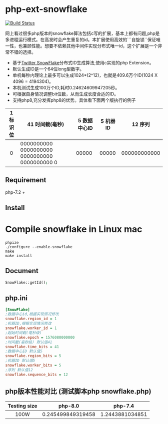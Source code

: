 # php-ext-snowflake

[![Build Status](https://travis-ci.org/wxxiong6/php-ext-snowflake.svg?branch=master)](https://travis-ci.org/wxxiong6/php-ext-snowflake)

网上看过很多php版本的snowflake算法包括c写的扩展，基本上都有问题,php是多进程运行模式。在高发时会产生重复的id。本扩展使用高效的```自旋锁``保证唯一性，也兼顾性能。想要不依赖其他中间件实现分布式唯一id，这个扩展是一个非常不错的选择。


- 基于[Twitter SnowFlake](https://github.com/twitter-archive/snowflake "Twitter SnowFlake")分布式ID生成算法,使用c实现的php Extension。
- 默认生成ID是一个64位long型数字。
- 单机每秒内理论上最多可以生成1024*(2^12)，也就是409.6万个ID(1024 X 4096 = 4194304)。
- 本机测试生成100万个ID,耗时0.24624609947205秒。
- 可根据自身情况调整bit位数，从而生成长度合适的ID。
- 支持php8,充分发挥php8的优势。具体看下面两个版执行的例子

|1 标识位|41 时间截(毫秒)|5 数据中心ID |5 机器ID |12 序列 |
|:-:|-|-|-|-|
|0|0000000000 0000000000 0000000000 0000000000 0| 00000| 00000 | 000000000000 |


## Requirement
php-7.2 +

## Install
# Compile snowflake in Linux mac

```shell
phpize
./configure --enable-snowflake
make
make install
```

## Document
```php
SnowFlake::getId();
```

## php.ini 

```ini
[SnowFlake]
;数据中心id,根据实现情况修改
snowflake.region_id = 1
;机器ID,根据实现情况修改
snowflake.worker_id = 1
;起始时间截(毫秒级)
snowflake.epoch = 1576080000000
;时间截(毫秒级) 默认值41
snowflake.time_bits = 41
;数据中心ID 默认值5
snowflake.region_bits = 5
;机器ID 默认值5
snowflake.worker_bits = 5
;序列 默认值12
snowflake.sequence_bits = 12
```
## php版本性能对比  (测试脚本php snowflake.php)
|Testing size|php-8.0|php-7.4|
|:--:| --------------- | ------------- |
| 100W | 0.245499849319458 | 1.2443881034851 |
```